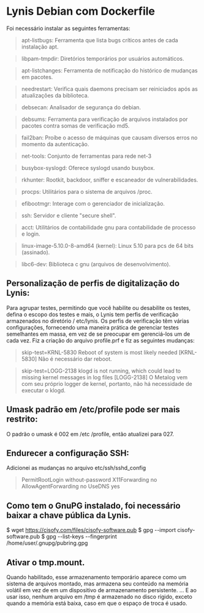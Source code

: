 # Lynis Debian com Dockerfile

Foi necessário instalar as seguintes ferramentas:

> apt-listbugs: Ferramenta que lista bugs críticos antes de cada instalação apt.

>libpam-tmpdir: Diretórios temporários por usuários automáticos.

> apt-listchanges: Ferramenta de notificação do histórico de mudanças em pacotes.

>needrestart: Verifica quais daemons precisam ser reiniciados após as atualizações da biblioteca.

>debsecan: Analisador de segurança do debian.

>debsums:  Ferramenta para verificação de arquivos instalados por pacotes contra somas de verificação md5.

> fail2ban: Proíbe o acesso de máquinas que causam diversos erros no momento da autenticação.

> net-tools: Conjunto de ferramentas para rede net-3

>busybox-syslogd: Oferece syslogd usando busybox.

>rkhunter: Rootkit, backdoor, sniffer e escaneador de vulnerabilidades.

>procps: Utilitários para o sistema de arquivos /proc.

>efibootmgr: Interage com o gerenciador de inicialização.

> ssh: Servidor e cliente "secure shell".

>acct: Utilitários de contabilidade gnu para contabilidade de processo e login.

>linux-image-5.10.0-8-amd64 (kernel): Linux 5.10 para pcs de 64 bits (assinado).

>libc6-dev: Biblioteca c gnu (arquivos de desenvolvimento).

## Personalização de perfis de digitalização do Lynis:
Para agrupar testes, permitindo que você habilite ou desabilite os testes, defina o escopo dos testes e mais, o Lynis tem perfis de verificação armazenados no diretório / etc/lynis. Os perfis de verificação têm várias configurações, fornecendo uma maneira prática de gerenciar testes semelhantes em massa, em vez de se preocupar em gerenciá-los um de cada vez. Fiz a criação do arquivo profile.prf e fiz as seguintes mudanças:
>	skip-test=KRNL-5830
Reboot of system is most likely needed [KRNL-5830]
Não é necessário dar reboot.

>skip-test=LOGG-2138
klogd is not running, which could lead to missing kernel messages in log files [LOGG-2138]
O Metalog vem com seu próprio logger de kernel, portanto, não há necessidade de executar o klogd.

## Umask padrão em /etc/profile pode ser mais restrito:
O padrão o umask é 002 em /etc /profile, então atualizei para 027.

## Endurecer a configuração SSH:
Adicionei as mudanças no arquivo etc/ssh/sshd_config
> PermitRootLogin without-password
X11Forwarding no
AllowAgentForwarding no
UseDNS yes

## Como tem o GnuPG instalado, foi necessário baixar a chave pública da Lynis.
$ wget https://cisofy.com/files/cisofy-software.pub 
$ gpg --import cisofy-software.pub 
$ gpg --list-keys --fingerprint
/home/user/.gnupg/pubring.gpg

## Ativar o tmp.mount.
Quando habilitado, esse armazenamento temporário aparece como um sistema de arquivos montado, mas armazena seu conteúdo na memória volátil em vez de em um dispositivo de armazenamento persistente. ... E ao usar isso, nenhum arquivo em /tmp é armazenado no disco rígido, exceto quando a memória está baixa, caso em que o espaço de troca é usado.
